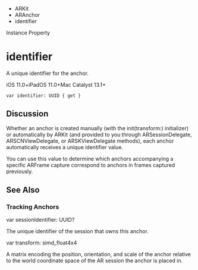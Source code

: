 

- ARKit
- ARAnchor
-  identifier 

Instance Property

# identifier

A unique identifier for the anchor.

iOS 11.0+iPadOS 11.0+Mac Catalyst 13.1+

``` source
var identifier: UUID { get }
```

## Discussion

Whether an anchor is created manually (with the init(transform:) initializer) or automatically by ARKit (and provided to you through ARSessionDelegate, ARSCNViewDelegate, or ARSKViewDelegate methods), each anchor automatically receives a unique identifier value.

You can use this value to determine which anchors accompanying a specific ARFrame capture correspond to anchors in frames captured previously.

## See Also

### Tracking Anchors

var sessionIdentifier: UUID?

The unique identifier of the session that owns this anchor.

var transform: simd_float4x4

A matrix encoding the position, orientation, and scale of the anchor relative to the world coordinate space of the AR session the anchor is placed in.

